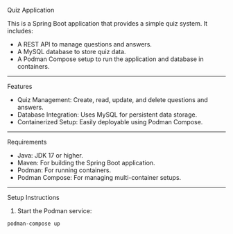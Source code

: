 Quiz Application

This is a Spring Boot application that provides a simple quiz system. It includes:
- A REST API to manage questions and answers.
- A MySQL database to store quiz data.
- A Podman Compose setup to run the application and database in containers.

---

Features

- Quiz Management: Create, read, update, and delete questions and answers.
- Database Integration: Uses MySQL for persistent data storage.
- Containerized Setup: Easily deployable using Podman Compose.

---

Requirements

- Java: JDK 17 or higher.
- Maven: For building the Spring Boot application.
- Podman: For running containers.
- Podman Compose: For managing multi-container setups.

---

Setup Instructions

1. Start the Podman service:

```bash
podman-compose up
```